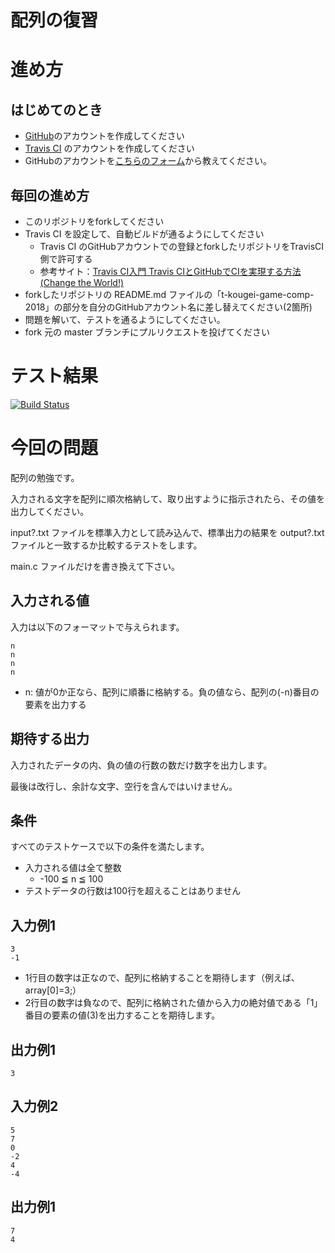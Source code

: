 # 配列の復習

# 進め方
## はじめてのとき
* [GitHub](https://github.com/)のアカウントを作成してください
* [Travis CI](https://travis-ci.org/) のアカウントを作成してください
* GitHubのアカウントを[こちらのフォーム](https://goo.gl/forms/anAdoxqPKVt8sJGZ2)から教えてください。
## 毎回の進め方
* このリポジトリをforkしてください
* Travis CI を設定して、自動ビルドが通るようにしてください
   * Travis CI のGitHubアカウントでの登録とforkしたリポジトリをTravisCI側で許可する
   * 参考サイト：[Travis CI入門 Travis CIとGitHubでCIを実現する方法(Change the World!)](http://changesworlds.com/2014/09/introduction-to-travis-ci-and-github-001/)
* forkしたリポジトリの README.md ファイルの「t-kougei-game-comp-2018」の部分を自分のGitHubアカウント名に差し替えてください(2箇所)
* 問題を解いて、テストを通るようにしてください。
* fork 元の master ブランチにプルリクエストを投げてください

# テスト結果

[![Build Status](https://travis-ci.org/p156/array.svg?branch=master)](https://travis-ci.org/p156/array)

# 今回の問題

配列の勉強です。

入力される文字を配列に順次格納して、取り出すように指示されたら、その値を出力してください。

input?.txt ファイルを標準入力として読み込んで、標準出力の結果を output?.txt ファイルと一致するか比較するテストをします。

main.c ファイルだけを書き換えて下さい。

## 入力される値
入力は以下のフォーマットで与えられます。
~~~
n
n
n
n
~~~
* n: 値が0か正なら、配列に順番に格納する。負の値なら、配列の(-n)番目の要素を出力する

## 期待する出力

入力されたデータの内、負の値の行数の数だけ数字を出力します。

最後は改行し、余計な文字、空行を含んではいけません。

## 条件
すべてのテストケースで以下の条件を満たします。
* 入力される値は全て整数
  * -100 ≦ n ≦ 100
* テストデータの行数は100行を超えることはありません

## 入力例1
~~~
3
-1
~~~
* 1行目の数字は正なので、配列に格納することを期待します（例えば、array[0]=3;）
* 2行目の数字は負なので、配列に格納された値から入力の絶対値である「1」番目の要素の値(3)を出力することを期待します。

## 出力例1
~~~
3
~~~

## 入力例2
~~~
5
7
0
-2
4
-4
~~~

## 出力例1
~~~
7
4
~~~
